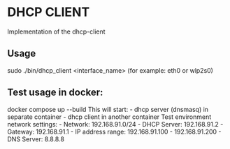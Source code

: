 # DHCP CLIENT
Implementation of the dhcp-client

## Usage
sudo ./bin/dhcp_client <interface_name> (for example: eth0 or wlp2s0)

## Test usage in docker:
docker compose up --build
This will start:
    - dhcp server (dnsmasq) in separate container
    - dhcp client in another container
Test environment network settings:
    - Network: 192.168.91.0/24
    - DHCP Server: 192.168.91.2
    - Gateway: 192.168.91.1
    - IP address range: 192.168.91.100 - 192.168.91.200
    - DNS Server: 8.8.8.8
